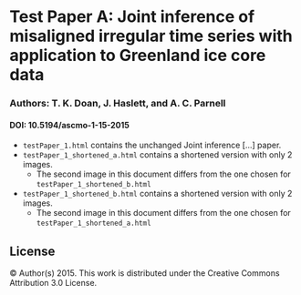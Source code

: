 # Test Paper A: Joint inference of misaligned irregular time series with application to Greenland ice core data
### Authors: T. K. Doan, J. Haslett, and A. C. Parnell
#### DOI: 10.5194/ascmo-1-15-2015

* `testPaper_1.html` contains the unchanged Joint inference [...] paper.
* `testPaper_1_shortened_a.html` contains a shortened version with only 2 images.
	* The second image in this document differs from the one chosen for `testPaper_1_shortened_b.html`
* `testPaper_1_shortened_b.html` contains a shortened version with only 2 images.
	* The second image in this document differs from the one chosen for `testPaper_1_shortened_a.html`

## License
&copy; Author(s) 2015. This work is distributed under the Creative Commons Attribution 3.0 License. 
